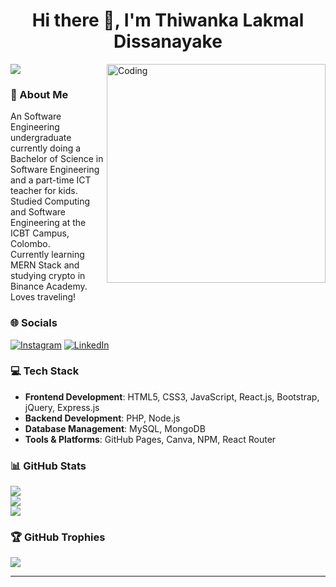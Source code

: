 <h1 align="center">Hi there 👋, I'm Thiwanka Lakmal Dissanayake</h1>

<img align="right" alt="Coding" width="350" src="https://cdn.dribbble.com/users/1708816/screenshots/15637256/media/f9826f0af8a49462f048262a8502035b.gif">

[![](https://visitcount.itsvg.in/api?id=Thiwanka-dot&icon=0&color=0)](https://visitcount.itsvg.in)

<h3 align="left">💫 About Me</h3>

An Software Engineering undergraduate currently doing a Bachelor of Science in Software Engineering and a part-time ICT teacher for kids.<br>Studied Computing and Software Engineering at the ICBT Campus, Colombo.<br>Currently learning MERN Stack and studying crypto in Binance Academy.<br>Loves traveling!<br>

<h3 align="left">🌐 Socials</h3>

[![Instagram](https://img.shields.io/badge/Instagram-%23E4405F.svg?logo=Instagram&logoColor=white)](https://instagram.com/_ted_zeo) [![LinkedIn](https://img.shields.io/badge/LinkedIn-%230077B5.svg?logo=linkedin&logoColor=white)](https://linkedin.com/in/thiwanka-dissanayake-tld) 

<h3 align="left">💻 Tech Stack</h3>

- **Frontend Development**: HTML5, CSS3, JavaScript, React.js, Bootstrap, jQuery, Express.js
- **Backend Development**: PHP, Node.js
- **Database Management**: MySQL, MongoDB
- **Tools & Platforms**: GitHub Pages, Canva, NPM, React Router

<h3 align="left">📊 GitHub Stats</h3>

![](https://github-readme-stats.vercel.app/api?username=Thiwanka-dot&theme=nightowl&hide_border=false&include_all_commits=false&count_private=false)<br/>
![](https://github-readme-streak-stats.herokuapp.com/?user=Thiwanka-dot&theme=nightowl&hide_border=false)<br/>
![](https://github-readme-stats.vercel.app/api/top-langs/?username=Thiwanka-dot&theme=nightowl&hide_border=false&include_all_commits=false&count_private=false&layout=compact)

<h3 align="left">🏆 GitHub Trophies</h3>

![](https://github-profile-trophy.vercel.app/?username=Thiwanka-dot&theme=discord&no-frame=false&no-bg=true&margin-w=4)

---
